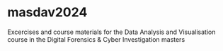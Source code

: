 # masdav2024
Excercises and course materials for the Data Analysis and Visualisation course in the Digital Forensics &amp; Cyber Investigation masters
